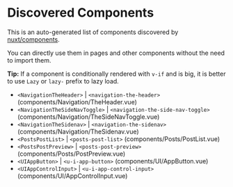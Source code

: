 # Discovered Components

This is an auto-generated list of components discovered by [nuxt/components](https://github.com/nuxt/components).

You can directly use them in pages and other components without the need to import them.

**Tip:** If a component is conditionally rendered with `v-if` and is big, it is better to use `Lazy` or `lazy-` prefix to lazy load.

- `<NavigationTheHeader>` | `<navigation-the-header>` (components/Navigation/TheHeader.vue)
- `<NavigationTheSideNavToggle>` | `<navigation-the-side-nav-toggle>` (components/Navigation/TheSideNavToggle.vue)
- `<NavigationTheSidenav>` | `<navigation-the-sidenav>` (components/Navigation/TheSidenav.vue)
- `<PostsPostList>` | `<posts-post-list>` (components/Posts/PostList.vue)
- `<PostsPostPreview>` | `<posts-post-preview>` (components/Posts/PostPreview.vue)
- `<UIAppButton>` | `<u-i-app-button>` (components/UI/AppButton.vue)
- `<UIAppControlInput>` | `<u-i-app-control-input>` (components/UI/AppControlInput.vue)
